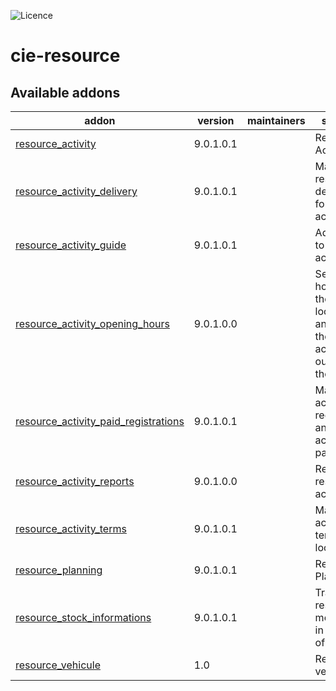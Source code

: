 ![Licence](https://img.shields.io/badge/licence-AGPL--3-blue.svg)

# cie-resource

<!-- prettier-ignore-start -->
[//]: # (addons)

Available addons
----------------
addon | version | maintainers | summary
--- | --- | --- | ---
[resource_activity](resource_activity/) | 9.0.1.0.1 |  | Resource Activity
[resource_activity_delivery](resource_activity_delivery/) | 9.0.1.0.1 |  | Manage resource deliveries for your activities.
[resource_activity_guide](resource_activity_guide/) | 9.0.1.0.1 |  | Add guides to you activities
[resource_activity_opening_hours](resource_activity_opening_hours/) | 9.0.1.0.0 |  | Set opening hours for the locations and warn the use if activity is outside those.
[resource_activity_paid_registrations](resource_activity_paid_registrations/) | 9.0.1.0.1 |  | Mark activity registrations and activities as paid.
[resource_activity_reports](resource_activity_reports/) | 9.0.1.0.0 |  | Reports for resource activities
[resource_activity_terms](resource_activity_terms/) | 9.0.1.0.1 |  | Manage activity terms per location.
[resource_planning](resource_planning/) | 9.0.1.0.1 |  | Resource Planning
[resource_stock_informations](resource_stock_informations/) | 9.0.1.0.1 |  | Track resources movement in and out of stock.
[resource_vehicule](resource_vehicule/) | 1.0 |  | Resource vehicule

[//]: # (end addons)
<!-- prettier-ignore-end -->
